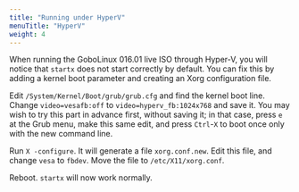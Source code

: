 ```yaml
---
title: "Running under HyperV"
menuTitle: "HyperV"
weight: 4
---
```


When running the GoboLinux 016.01 live ISO through Hyper-V, you will notice that
`startx` does not start correctly by default. You can fix this by adding a
kernel boot parameter and creating an Xorg configuration file.

Edit `/System/Kernel/Boot/grub/grub.cfg` and find the kernel boot line. Change
`video=vesafb:off` to `video=hyperv_fb:1024x768` and save it. You may wish to
try this part in advance first, without saving it; in that case, press `e` at
the Grub menu, make this same edit, and press `Ctrl`-`X` to boot once only with
the new command line.

Run `X -configure`. It will generate a file `xorg.conf.new`. Edit this file, and
change `vesa` to `fbdev`. Move the file to `/etc/X11/xorg.conf`.

Reboot. `startx` will now work normally.
